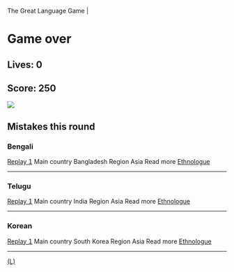 The Great Language Game |

# Game over

## Lives: 0

## Score: 250

![](../_resources/6adc5dbcccd2980ef45e7191a129534a.png)

## Mistakes this round

### Bengali

[Replay ]()
Main country
Bangladesh
Region
Asia
Read more
[Ethnologue](http://www.ethnologue.com/language/ben)
* * *

### Telugu

[Replay ]()
Main country
India
Region
Asia
Read more
[Ethnologue](http://www.ethnologue.com/language/tel)
* * *

### Korean

[Replay ]()
Main country
South Korea
Region
Asia
Read more
[Ethnologue](http://www.ethnologue.com/language/kor)
* * *

[(L)](https://greatlanguagegame.com/play/)